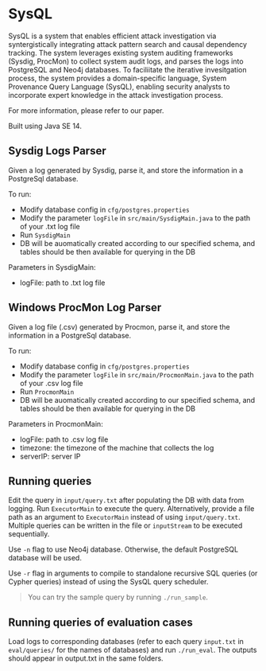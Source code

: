 # SysQL

SysQL is a system that enables efficient attack investigation via syntergistically integrating attack pattern search and causal dependency tracking. The system leverages existing system auditing frameworks (Sysdig, ProcMon) to collect system audit logs, and parses the logs into PostgreSQL and Neo4j databases. To faciliitate the iterative invesitgation process, the system provides a domain-specific language, System Provenance Query Language (SysQL), enabling security analysts to incorporate expert knowledge in the attack investigation process.

For more information, please refer to our paper.

Built using Java SE 14.

## Sysdig Logs Parser
Given a log generated by Sysdig, parse it, and store the information in a PostgreSql database.

To run:
- Modify database config in `cfg/postgres.properties`
- Modify the parameter `logFile` in `src/main/SysdigMain.java` to the path of your .txt log file
- Run `SysdigMain`
- DB will be auomatically created according to our specified schema, and tables should be then available for querying in the DB

Parameters in SysdigMain:
- logFile: path to .txt log file

## Windows ProcMon Log Parser
Given a log file (.csv) generated by Procmon, parse it, and store the information in a PostgreSql database.

To run:
- Modify database config in `cfg/postgres.properties`
- Modify the parameter `logFile` in `src/main/ProcmonMain.java` to the path of your .csv log file
- Run `ProcmonMain`
- DB will be auomatically created according to our specified schema, and tables should be then available for querying in the DB

Parameters in ProcmonMain:
- logFile: path to .csv log file
- timezone: the timezone of the machine that collects the log
- serverIP: server IP

## Running queries

Edit the query in `input/query.txt` after populating the DB with data from logging.
Run `ExecutorMain` to execute the query. Alternatively, provide a file path as
an argument to `ExecutorMain` instead of using `input/query.txt`.
Multiple queries can be written in the file or `inputStream` to be executed sequentially.

Use `-n` flag to use Neo4j database. Otherwise, the default PostgreSQL database will be used.

Use `-r` flag in arguments to compile to standalone recursive SQL queries (or Cypher queries) instead of using the SysQL query scheduler.

> You can try the sample query by running `./run_sample`.

## Running queries of evaluation cases

Load logs to corresponding databases (refer to each query `input.txt` in `eval/queries/` for the names of databases) and run `./run_eval`. The outputs should appear in output.txt in the same folders.
